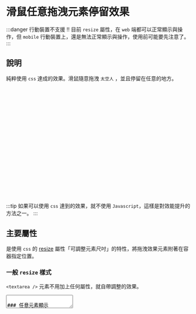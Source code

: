 # 滑鼠任意拖洩元素停留效果

:::danger 行動裝置不支援 !!
目前 `resize` 屬性，在 `web` 端都可以正常顯示與操作，但 `mobile` 行動裝置上，還是無法正常顯示與操作，使用前可能要先注意了。
:::

## 說明

純粹使用 `css` 達成的效果。滑鼠隨意拖洩 `太空人` ，並且停留在任意的地方。

<style>
  .outside {
    background: #F0F8FF; 
    border-radius: 8px;
    height: 300px;
    background: no-repeat center/cover url('https://freepngimg.com/download/space/5-2-space-png-pic.png');
    overflow: hidden;
  }

  /* 地球 */
  .outside::before {
    content: '';
    position: absolute;
    top: -40px;
    left: -40px;
    width: 200px;
    height: 200px;
    background: no-repeat center/cover url('https://upload.wikimedia.org/wikipedia/commons/thumb/2/22/Earth_Western_Hemisphere_transparent_background.png/1024px-Earth_Western_Hemisphere_transparent_background.png');
  }

  .box {
    position: absolute;
    /* border: 1px solid red; */
    border-radius: 8px;
    position: inline-block;
  }

  .resize {
    position: relative;
    resize: both;
    min-width: 50px;
    min-height: 50px;
    max-width: 650px;
    max-height: 250px;
    width: 300px;
    height: 150px;
    /* background: blue; */
    opacity: .7;
    z-index: 1;
  }

  .resize::-webkit-resizer {
    background:no-repeat center/cover url(http://cdn.onlinewebfonts.com/svg/img_316948.png);
  } 

  .overflow-scroll {
    overflow: scroll;
  }

  .p-relative {
    position: relative;
  }

  /* 太空人 */
  .item {
    position: absolute;
    bottom: -46px;
    right: -35px;
    width: 100px;
    height: 100px;
    /* border: 1px solid green; */
    background: no-repeat center/cover url('https://i.pinimg.com/originals/a0/26/1b/a0261b885cfba5a65c675c33327acf5a.png');
    animation-name: float;
    animation-iteration-count: infinite;
    animation-direction: alternate;
    animation-duration: 3s;
    animation-timing-function: linear;
  }

  /* 動畫 */
  @keyframes float {
    from {
      transform: translateY(-5px);
    }
    to {
      transform: translateY(5px);
    }
  }
</style>

<div class="outside p-relative">
  <div class="box">
    <div class="resize overflow-scroll"></div>
    <div class="item"></div>
  </div>
</div>

:::tip
如果可以使用 `css` 達到的效果，就不使用 `Javascript`，這樣是對效能提升的方法之一。
:::

## 主要屬性

是使用 `css` 的 [resize](https://developer.mozilla.org/en-US/docs/Web/CSS/resize#using_resize_with_arbitrary_elements) 屬性「可調整元素尺吋」的特性，將拖洩效果元素附著在容器指定位置。

### 一般 `resize` 樣式

`<textarea />` 元素不用加上任何屬性，就自帶調整的效果。

<textarea />

### 任意元素顯示 `resize` 樣式

要達到調整效果，除了 `resize: both`，還必須加上 `overflow: scroll;` 才會顯示。

```css
div {
  resize: both;
  overflow: scroll;
}
```

<div style="border: 1px solid lightblue; display: inline-block; width: 190px; height: 30px; border-radius: 8px; resize: both; overflow: scroll;" />

## 操作

透過「調整尺吋元素」同時更改其父層尺吋，而「太空人」吸附在父層的特定位置。

<div class="outside p-relative">
  <div class="box">
    <div class="resize overflow-scroll"></div>
    <div class="item"></div>
  </div>
</div>

:::details html

```html
<div class="outside p-relative">
  <div class="box">
    <div class="resize overflow-scroll"></div>
    <div class="item"></div>
  </div>
</div>
```

- `.outside` 背景銀河底圖
- `.resize` 實際調整尺吋的元素
- `.box` 調整尺吋的父層
- `.item` 太空人

:::

:::details css

```css
.outside {
  background: #f0f8ff;
  border-radius: 8px;
  height: 300px;
  background: no-repeat center/cover
    url('https://freepngimg.com/download/space/5-2-space-png-pic.png');
  overflow: hidden;
}

/* 地球 */
.outside::before {
  content: '';
  position: absolute;
  top: -40px;
  left: -40px;
  width: 200px;
  height: 200px;
  background: no-repeat center/cover
    url('https://upload.wikimedia.org/wikipedia/commons/thumb/2/22/Earth_Western_Hemisphere_transparent_background.png/1024px-Earth_Western_Hemisphere_transparent_background.png');
}

/* 可調整尺吋元素的「父層」 */
.box {
  position: absolute;
  /* border: 1px solid red; */
  border-radius: 8px;
  position: inline-block;
}

/* 可調整尺吋元素 */
.resize {
  position: relative;
  resize: both;
  min-width: 50px;
  min-height: 50px;
  width: 300px;
  height: 150px;
  /* background: blue; */
  opacity: 0.7;
  z-index: 1;
}

/* 客製作調整尺吋顯示樣子 */
.resize::-webkit-resizer {
  background: no-repeat center/cover
    url(http://cdn.onlinewebfonts.com/svg/img_316948.png);
}

.overflow-scroll {
  overflow: scroll;
}

.p-relative {
  position: relative;
}

/* 太空人 */
.item {
  position: absolute;
  bottom: -46px;
  right: -35px;
  width: 100px;
  height: 100px;
  /* border: 1px solid green; */
  background: no-repeat center/cover
    url('https://i.pinimg.com/originals/a0/26/1b/a0261b885cfba5a65c675c33327acf5a.png');
  animation-name: float;
  animation-iteration-count: infinite;
  animation-direction: alternate;
  animation-duration: 3s;
  animation-timing-function: linear;
}

/* 太空人的動畫 */
@keyframes float {
  from {
    transform: translateY(-5px);
  }
  to {
    transform: translateY(5px);
  }
}
```

:::

## Reference

- [超强的纯 CSS 鼠标点击拖拽效果 #207](https://github.com/chokcoco/iCSS/issues/207)
- [不可思议的纯 CSS 实现鼠标跟随](https://github.com/chokcoco/iCSS/issues/46)
- [resize @MDN](https://developer.mozilla.org/en-US/docs/Web/CSS/resize#using_resize_with_arbitrary_elements)
